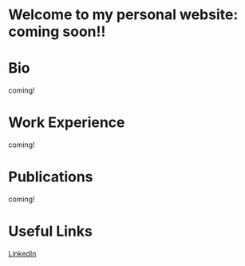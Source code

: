 # Welcome to my personal website: coming soon!!

# Bio
coming!

# Work Experience 
coming!

# Publications
coming!

# Useful Links
[LinkedIn](https://www.linkedin.com/in/nathanael-l-baisa-phd-53479842/)

